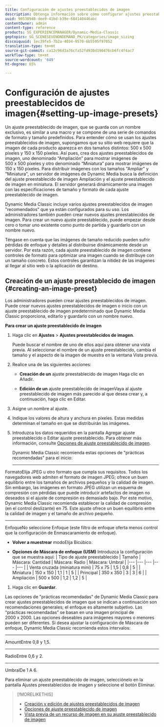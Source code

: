 ```yaml
---
title: Configuración de ajustes preestablecidos de imagen
description: Obtenga información sobre cómo configurar ajustes preestablecidos de imagen.
uuid: 90530948-dee9-41bd-b39e-684140446abc
contentOwner: admin
content-type: reference
products: SG_EXPERIENCEMANAGER/Dynamic-Media-Classic
geptopics: SG_SCENESEVENONDEMAND_PK/categories/image_sizing
discoiquuid: 1ec39fe5-7b2a-4034-9570-6b5595f97052
translation-type: tm+mt
source-git-commit: ca12c96d3a76cfa52fd930d190476cb6fc4f4ac7
workflow-type: tm+mt
source-wordcount: '649'
ht-degree: 65%

---
```



# Configuración de ajustes preestablecidos de imagen{#setting-up-image-presets}

Un ajuste preestablecido de imagen, que se guarda con un nombre exclusivo, es similar a una macro y se compone de una serie de comandos de formato y tamaño predefinidos. Para entender cómo se usan los ajustes preestablecidos de imagen, supongamos que su sitio web requiere que la imagen de cada producto aparezca en dos tamaños distintos: 500 x 500 píxeles y 150 x 150 píxeles. Así pues, crea dos ajustes preestablecidos de imagen, uno denominado “Ampliación” para mostrar imágenes de 500 x 500 píxeles y otro denominado “Miniatura” para mostrar imágenes de 150 x 150 píxeles. Para distribuir imágenes con los tamaños &quot;Ampliar&quot; y &quot;Miniatura&quot;, un servidor de imágenes de Dynamic Media busca la definición del ajuste preestablecido de imagen Ampliación y el ajuste preestablecido de imagen en miniatura. El servidor generará dinámicamente una imagen con las especificaciones de tamaño y formato de cada ajuste preestablecido de imagen.

Dynamic Media Classic incluye varios ajustes preestablecidos de imagen &quot;recomendados&quot; que ya están configurados para su uso. Los administradores también pueden crear nuevos ajustes preestablecidos de imagen. Para crear un nuevo ajuste preestablecido, puede empezar desde cero o tomar uno existente como punto de partida y guardarlo con un nombre nuevo.

Téngase en cuenta que las imágenes de tamaño reducido pueden sufrir pérdidas de enfoque y detalles al distribuirse dinámicamente desde un servidor. Por esta razón, cada ajuste preestablecido de imagen contiene controles de formato para optimizar una imagen cuando se distribuye con un tamaño concreto. Estos controles garantizan la nitidez de las imágenes al llegar al sitio web o la aplicación de destino.

## Creación de un ajuste preestablecido de imagen  {#creating-an-image-preset}

Los administradores pueden crear ajustes preestablecidos de imagen. Puede crear nuevos ajustes preestablecidos de imagen o inicio con un ajuste preestablecido de imagen predeterminado que Dynamic Media Classic proporciona, editarlo y guardarlo con un nombre nuevo.

**Para crear un ajuste preestablecido de imagen**

1. Haga clic en **Ajustes** > **Ajustes preestablecidos de imagen**.

   Puede buscar el nombre de uno de ellos aquí para obtener una vista previa. Al seleccionar el nombre de un ajuste preestablecido, cambia el tamaño y el aspecto de la imagen de muestra en la ventana Vista previa.

1. Realice una de las siguientes acciones:

   * **Creación de un**
ajuste preestablecido de imagen Haga clic en Añadir.

   * **Edición de un**
ajuste preestablecido de imagenVaya al ajuste preestablecido de imagen más parecido al que desea crear y, a continuación, haga clic en Editar.

1. Asigne un nombre al ajuste.
1. Indique los valores de altura y anchura en píxeles. Estas medidas determinan el tamaño en que se distribuirán las imágenes.
1. Introduzca los datos requeridos en la pantalla Agregar ajuste preestablecido o Editar ajuste preestablecido. Para obtener más información, consulte [Opciones de ajuste preestablecido de imagen](application-setup.md#image_preset_options).

   Dynamic Media Classic recomienda estas opciones de &quot;prácticas recomendadas&quot; para el inicio:

   * ****
FormatoElija JPEG u otro formato que cumpla sus requisitos. Todos los navegadores web admiten el formato de imagen JPEG; ofrece un buen equilibrio entre los tamaños de archivos pequeños y la calidad de imagen. Sin embargo, las imágenes en formato JPEG utilizan un esquema de compresión con pérdidas que puede introducir artefactos de imagen no deseados si el ajuste de compresión es demasiado bajo. Por este motivo, Dynamic Media Classic recomienda establecer la calidad de compresión (en el control deslizante) en 75. Este ajuste ofrece un buen equilibrio entre la calidad de imagen y el tamaño de archivo pequeño.

   * ****
EnfoqueNo seleccione Enfoque (este filtro de enfoque oferta menos control que la configuración de Enmascaramiento de enfoque).

   * **Volver a muestrear**
modoElija Bicúbico.

   * **Opciones de Máscara de enfoque (USM)**
Introduzca la configuración que se muestra aquí:
   | Tipo de ajuste preestablecido | Tamaño | Máscara: Cantidad | Máscara: Radio | Máscara: Umbral |
   |--- |--- |--- |--- |--- |
   | Venta cruzada (miniatura mini) | 75 x 75 | 1,5 | 0,8 | 5 |
   | Miniatura | 150 x 150 | 1,1 | 1 | 5 |
   | Principal | 350 x 350 | 3 | 3 | 6 |
   | Ampliación | 500 x 500 | 1,2 | 1,2 | 5 |

1. Haga clic en **Guardar**.

Las opciones de &quot;prácticas recomendadas&quot; de Dynamic Media Classic para crear ajustes preestablecidos de imagen que se indican a continuación son recomendaciones generales; el enfoque es altamente subjetivo. Las “prácticas recomendadas” se basan en una imagen principal de 2000 x 2000. Las opciones deseables para imágenes mayores o menores pueden ser diferentes. Si desea ajustar la configuración de Máscara de enfoque, Dynamic Media Classic recomienda estos intervalos:

* ****
AmountEntre 0,8 y 1,5.

* ****
RadioEntre 0,6 y 2.

* ****
UmbralDe 1 A 6.

Para eliminar un ajuste preestablecido de imagen, selecciónelo en la pantalla Ajustes preestablecidos de imagen y seleccione el botón Eliminar.

>[!MORELIKETHIS]
>
>* [Creación y edición de ajustes preestablecidos de imagen](application-setup.md#creating_and_editing_image_presets)
>* [Opciones de ajuste preestablecido de imagen](application-setup.md#image_preset_options)
>* [Vista previa de un recurso de imagen en su ajuste preestablecido de imagen](previewing-asset.md#previewing_an_image_asset_based_on_its_image_preset)

